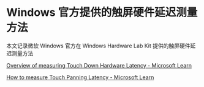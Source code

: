 # Windows 官方提供的触屏硬件延迟测量方法

本文记录微软 Windows 官方在 Windows Hardware Lab Kit 提供的触屏硬件延迟测量方法

<!--more-->
<!-- CreateTime:2023/8/7 16:17:45 -->

<!-- 博客 -->
<!-- 发布 -->

[Overview of measuring Touch Down Hardware Latency - Microsoft Learn](https://learn.microsoft.com/en-us/windows-hardware/test/hlk/testref/overview-of-measuring-touch-down-hardware-latency )

[How to measure Touch Panning Latency - Microsoft Learn](https://learn.microsoft.com/en-us/windows-hardware/test/hlk/testref/how-to-measure-touch-panning-latency-win81 )